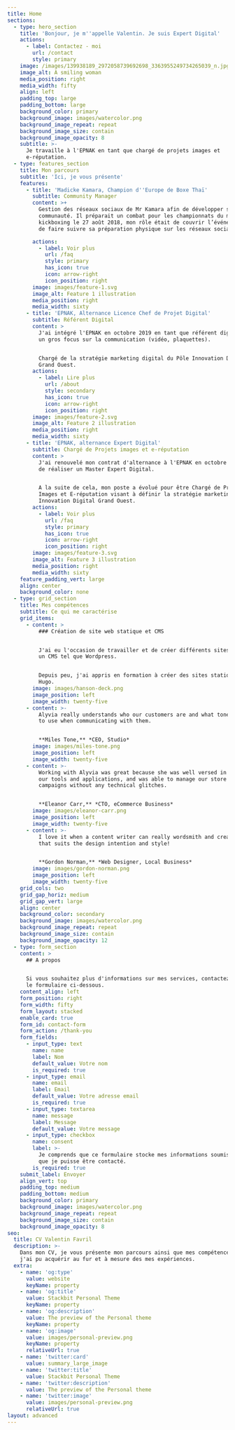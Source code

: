 ```yaml
---
title: Home
sections:
  - type: hero_section
    title: 'Bonjour, je m''appelle Valentin. Je suis Expert Digital'
    actions:
      - label: Contactez - moi
        url: /contact
        style: primary
    image: /images/139938189_2972058739692698_3363955249734265039_n.jpg
    image_alt: A smiling woman
    media_position: right
    media_width: fifty
    align: left
    padding_top: large
    padding_bottom: large
    background_color: primary
    background_image: images/watercolor.png
    background_image_repeat: repeat
    background_image_size: contain
    background_image_opacity: 8
    subtitle: >-
      Je travaille à l'EPNAK en tant que chargé de projets images et
      e-réputation.
  - type: features_section
    title: Mon parcours
    subtitle: 'Ici, je vous présente'
    features:
      - title: 'Madicke Kamara, Champion d''Europe de Boxe Thaï'
        subtitle: Community Manager
        content: >+
          Gestion des réseaux sociaux de Mr Kamara afin de développer sa
          communauté. Il préparait un combat pour les championnats du monde de
          kickboxing le 27 août 2018, mon rôle était de couvrir l’événement et
          de faire suivre sa préparation physique sur les réseaux sociaux.

        actions:
          - label: Voir plus
            url: /faq
            style: primary
            has_icon: true
            icon: arrow-right
            icon_position: right
        image: images/feature-1.svg
        image_alt: Feature 1 illustration
        media_position: right
        media_width: sixty
      - title: 'EPNAK, Alternance Licence Chef de Projet Digital'
        subtitle: Référent Digital
        content: >
          J'ai intégré l'EPNAK en octobre 2019 en tant que référent digital avec
          un gros focus sur la communication (vidéo, plaquettes).


          Chargé de la stratégie marketing digital du Pôle Innovation Digital
          Grand Ouest.
        actions:
          - label: Lire plus
            url: /about
            style: secondary
            has_icon: true
            icon: arrow-right
            icon_position: right
        image: images/feature-2.svg
        image_alt: Feature 2 illustration
        media_position: right
        media_width: sixty
      - title: 'EPNAK, alternance Expert Digital'
        subtitle: Chargé de Projets images et e-réputation
        content: >
          J'ai renouvelé mon contrat d'alternance à l'EPNAK en octobre 2020 afin
          de réaliser un Master Expert Digital. 


          A la suite de cela, mon poste a évolué pour être Chargé de Projets
          Images et E-réputation visant à définir la stratégie marketing du Pôle
          Innovation Digital Grand Ouest.
        actions:
          - label: Voir plus
            url: /faq
            style: primary
            has_icon: true
            icon: arrow-right
            icon_position: right
        image: images/feature-3.svg
        image_alt: Feature 3 illustration
        media_position: right
        media_width: sixty
    feature_padding_vert: large
    align: center
    background_color: none
  - type: grid_section
    title: Mes compétences
    subtitle: Ce qui me caractérise
    grid_items:
      - content: >
          ### Création de site web statique et CMS


          J'ai eu l'occasion de travailler et de créer différents sites web via
          un CMS tel que Wordpress.


          Depuis peu, j'ai appris en formation à créer des sites statiques avec
          Hugo.
        image: images/hanson-deck.png
        image_position: left
        image_width: twenty-five
      - content: >-
          Alyvia really understands who our customers are and what tone of voice
          to use when communicating with them.


          **Miles Tone,** *CEO, Studio*
        image: images/miles-tone.png
        image_position: left
        image_width: twenty-five
      - content: >-
          Working with Alyvia was great because she was well versed in all of
          our tools and applications, and was able to manage our store and
          campaigns without any technical glitches.


          **Eleanor Carr,** *CTO, eCommerce Business*
        image: images/eleanor-carr.png
        image_position: left
        image_width: twenty-five
      - content: >-
          I love it when a content writer can really wordsmith and create copy
          that suits the design intention and style!


          **Gordon Norman,** *Web Designer, Local Business*
        image: images/gordon-norman.png
        image_position: left
        image_width: twenty-five
    grid_cols: two
    grid_gap_horiz: medium
    grid_gap_vert: large
    align: center
    background_color: secondary
    background_image: images/watercolor.png
    background_image_repeat: repeat
    background_image_size: contain
    background_image_opacity: 12
  - type: form_section
    content: >
      ## A propos


      Si vous souhaitez plus d'informations sur mes services, contactez-moi via
      le formulaire ci-dessous.
    content_align: left
    form_position: right
    form_width: fifty
    form_layout: stacked
    enable_card: true
    form_id: contact-form
    form_action: /thank-you
    form_fields:
      - input_type: text
        name: name
        label: Nom
        default_value: Votre nom
        is_required: true
      - input_type: email
        name: email
        label: Email
        default_value: Votre adresse email
        is_required: true
      - input_type: textarea
        name: message
        label: Message
        default_value: Votre message
      - input_type: checkbox
        name: consent
        label: >-
          Je comprends que ce formulaire stocke mes informations soumises afin
          que je puisse être contacté.
        is_required: true
    submit_label: Envoyer
    align_vert: top
    padding_top: medium
    padding_bottom: medium
    background_color: primary
    background_image: images/watercolor.png
    background_image_repeat: repeat
    background_image_size: contain
    background_image_opacity: 8
seo:
  title: CV Valentin Favril
  description: >-
    Dans mon CV, je vous présente mon parcours ainsi que mes compétences que
    j'ai pu acquérir au fur et à mesure des mes expériences. 
  extra:
    - name: 'og:type'
      value: website
      keyName: property
    - name: 'og:title'
      value: Stackbit Personal Theme
      keyName: property
    - name: 'og:description'
      value: The preview of the Personal theme
      keyName: property
    - name: 'og:image'
      value: images/personal-preview.png
      keyName: property
      relativeUrl: true
    - name: 'twitter:card'
      value: summary_large_image
    - name: 'twitter:title'
      value: Stackbit Personal Theme
    - name: 'twitter:description'
      value: The preview of the Personal theme
    - name: 'twitter:image'
      value: images/personal-preview.png
      relativeUrl: true
layout: advanced
---
```

